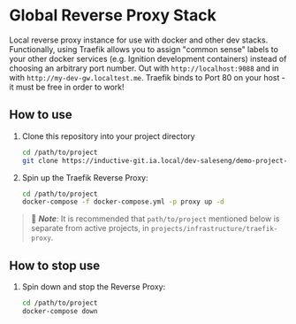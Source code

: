 # Global Reverse Proxy Stack

Local reverse proxy instance for use with docker and other dev stacks. Functionally, using Traefik allows you to assign "common sense" labels to your other docker services (e.g. Ignition development containers) instead of choosing an arbitrary port number. Out with `http://localhost:9088` and in with `http://my-dev-gw.localtest.me`. Traefik binds to Port 80 on your host - it must be free in order to work!

## How to use

1. Clone this repository into your project directory

    ```bash
    cd /path/to/project
    git clone https://inductive-git.ia.local/dev-saleseng/demo-project-dev.git .
    ```

2. Spin up the Traefik Reverse Proxy:

    ```bash
    cd /path/to/project
    docker-compose -f docker-compose.yml -p proxy up -d
    ```

> :memo: **_Note_**: It is recommended that `path/to/project` mentioned below is separate from active projects, in `projects/infrastructure/traefik-proxy`.
## How to stop use

1. Spin down and stop the Reverse Proxy:

    ```bash
    cd /path/to/project
    docker-compose down
    ```
